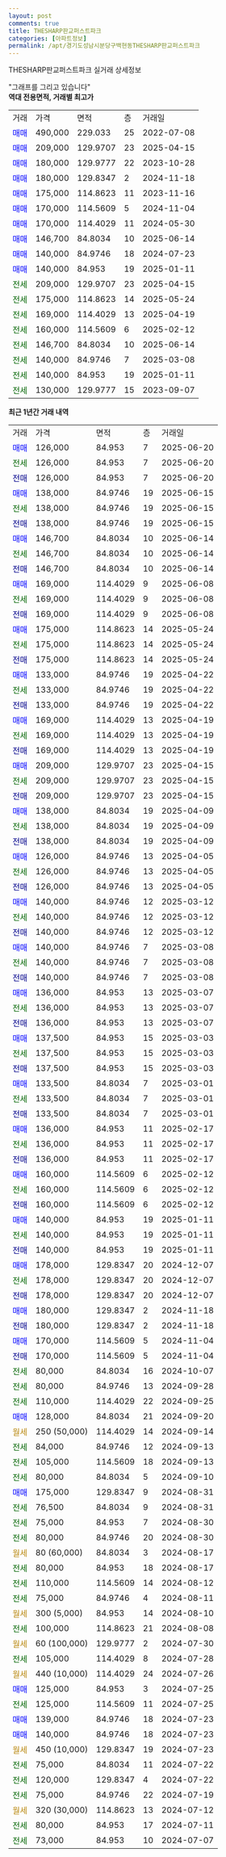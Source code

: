 ```yaml
---
layout: post
comments: true
title: THESHARP판교퍼스트파크
categories: [아파트정보]
permalink: /apt/경기도성남시분당구백현동THESHARP판교퍼스트파크
---
```


THESHARP판교퍼스트파크 실거래 상세정보

<script type="text/javascript">
  google.charts.load('current', {'packages':['line', 'corechart']});
  google.charts.setOnLoadCallback(drawChart);

  function drawChart() {
    var data = new google.visualization.DataTable();
    data.addColumn('date', '거래일');
    data.addColumn('number', "매매");
    data.addColumn('number', "전세");
    data.addColumn('number', "전매");

    data.addRows([[new Date(Date.parse("2025-06-20")), 126000, null, null], [new Date(Date.parse("2025-06-20")), null, 126000, null], [new Date(Date.parse("2025-06-20")), null, null, 126000], [new Date(Date.parse("2025-06-15")), 138000, null, null], [new Date(Date.parse("2025-06-15")), null, 138000, null], [new Date(Date.parse("2025-06-15")), null, null, 138000], [new Date(Date.parse("2025-06-14")), 146700, null, null], [new Date(Date.parse("2025-06-14")), null, 146700, null], [new Date(Date.parse("2025-06-14")), null, null, 146700], [new Date(Date.parse("2025-06-08")), 169000, null, null], [new Date(Date.parse("2025-06-08")), null, 169000, null], [new Date(Date.parse("2025-06-08")), null, null, 169000], [new Date(Date.parse("2025-05-24")), 175000, null, null], [new Date(Date.parse("2025-05-24")), null, 175000, null], [new Date(Date.parse("2025-05-24")), null, null, 175000], [new Date(Date.parse("2025-04-22")), 133000, null, null], [new Date(Date.parse("2025-04-22")), null, 133000, null], [new Date(Date.parse("2025-04-22")), null, null, 133000], [new Date(Date.parse("2025-04-19")), 169000, null, null], [new Date(Date.parse("2025-04-19")), null, 169000, null], [new Date(Date.parse("2025-04-19")), null, null, 169000], [new Date(Date.parse("2025-04-15")), 209000, null, null], [new Date(Date.parse("2025-04-15")), null, 209000, null], [new Date(Date.parse("2025-04-15")), null, null, 209000], [new Date(Date.parse("2025-04-09")), 138000, null, null], [new Date(Date.parse("2025-04-09")), null, 138000, null], [new Date(Date.parse("2025-04-09")), null, null, 138000], [new Date(Date.parse("2025-04-05")), 126000, null, null], [new Date(Date.parse("2025-04-05")), null, 126000, null], [new Date(Date.parse("2025-04-05")), null, null, 126000], [new Date(Date.parse("2025-03-12")), 140000, null, null], [new Date(Date.parse("2025-03-12")), null, 140000, null], [new Date(Date.parse("2025-03-12")), null, null, 140000], [new Date(Date.parse("2025-03-08")), 140000, null, null], [new Date(Date.parse("2025-03-08")), null, 140000, null], [new Date(Date.parse("2025-03-08")), null, null, 140000], [new Date(Date.parse("2025-03-07")), 136000, null, null], [new Date(Date.parse("2025-03-07")), null, 136000, null], [new Date(Date.parse("2025-03-07")), null, null, 136000], [new Date(Date.parse("2025-03-03")), 137500, null, null], [new Date(Date.parse("2025-03-03")), null, 137500, null], [new Date(Date.parse("2025-03-03")), null, null, 137500], [new Date(Date.parse("2025-03-01")), 133500, null, null], [new Date(Date.parse("2025-03-01")), null, 133500, null], [new Date(Date.parse("2025-03-01")), null, null, 133500], [new Date(Date.parse("2025-02-17")), 136000, null, null], [new Date(Date.parse("2025-02-17")), null, 136000, null], [new Date(Date.parse("2025-02-17")), null, null, 136000], [new Date(Date.parse("2025-02-12")), 160000, null, null], [new Date(Date.parse("2025-02-12")), null, 160000, null], [new Date(Date.parse("2025-02-12")), null, null, 160000], [new Date(Date.parse("2025-01-11")), 140000, null, null], [new Date(Date.parse("2025-01-11")), null, 140000, null], [new Date(Date.parse("2025-01-11")), null, null, 140000], [new Date(Date.parse("2024-12-07")), 178000, null, null], [new Date(Date.parse("2024-12-07")), null, 178000, null], [new Date(Date.parse("2024-12-07")), null, null, 178000], [new Date(Date.parse("2024-11-18")), 180000, null, null], [new Date(Date.parse("2024-11-18")), null, null, 180000], [new Date(Date.parse("2024-11-04")), 170000, null, null], [new Date(Date.parse("2024-11-04")), null, null, 170000], [new Date(Date.parse("2024-10-07")), null, 80000, null], [new Date(Date.parse("2024-09-28")), null, 80000, null], [new Date(Date.parse("2024-09-25")), null, 110000, null], [new Date(Date.parse("2024-09-20")), 128000, null, null], [new Date(Date.parse("2024-09-14")), null, null, null], [new Date(Date.parse("2024-09-13")), null, 84000, null], [new Date(Date.parse("2024-09-13")), null, 105000, null], [new Date(Date.parse("2024-09-10")), null, 80000, null], [new Date(Date.parse("2024-08-31")), 175000, null, null], [new Date(Date.parse("2024-08-31")), null, 76500, null], [new Date(Date.parse("2024-08-30")), null, 75000, null], [new Date(Date.parse("2024-08-30")), null, 80000, null], [new Date(Date.parse("2024-08-17")), null, null, null], [new Date(Date.parse("2024-08-17")), null, 80000, null], [new Date(Date.parse("2024-08-12")), null, 110000, null], [new Date(Date.parse("2024-08-11")), null, 75000, null], [new Date(Date.parse("2024-08-10")), null, null, null], [new Date(Date.parse("2024-08-08")), null, 100000, null], [new Date(Date.parse("2024-07-30")), null, null, null], [new Date(Date.parse("2024-07-28")), null, 105000, null], [new Date(Date.parse("2024-07-26")), null, null, null], [new Date(Date.parse("2024-07-25")), 125000, null, null], [new Date(Date.parse("2024-07-25")), null, 125000, null], [new Date(Date.parse("2024-07-23")), 139000, null, null], [new Date(Date.parse("2024-07-23")), 140000, null, null], [new Date(Date.parse("2024-07-23")), null, null, null], [new Date(Date.parse("2024-07-22")), null, 75000, null], [new Date(Date.parse("2024-07-22")), null, 120000, null], [new Date(Date.parse("2024-07-19")), null, 75000, null], [new Date(Date.parse("2024-07-12")), null, null, null], [new Date(Date.parse("2024-07-11")), null, 80000, null], [new Date(Date.parse("2024-07-07")), null, 73000, null]]);

    var options = {
      hAxis: {
        format: 'yyyy/MM/dd'
      },    
      lineWidth: 0,
      pointsVisible: true,    
      title: '최근 1년간 유형별 실거래가 분포',
      legend: { position: 'bottom' }
    };

    var formatter = new google.visualization.NumberFormat({pattern:'###,###'} );
    formatter.format(data, 1);
    formatter.format(data, 2);
    
    setTimeout(function() {
        var chart = new google.visualization.LineChart(document.getElementById('columnchart_material'));
        chart.draw(data, (options));
        document.getElementById('loading').style.display = 'none';
    }, 200);
  }
</script>


<div id="loading" style="z-index:20; display: block; margin-left: 0px">"그래프를 그리고 있습니다"</div>
<div id="columnchart_material" style="width: 95%; margin-left: 0px; display: block"></div>
<!-- contents start -->
<b>역대 전용면적, 거래별 최고가</b>
<table class="sortable">
    <tr>
      <td>거래</td>
      <td>가격</td>
      <td>면적</td>
      <td>층</td>
      <td>거래일</td>
    </tr>
        <tr>
          <td><a style="color: blue">매매</a></td>
          <td>490,000</td>
          <td>229.033</td>
          <td>25</td>
          <td>2022-07-08</td>
        </tr>            <tr>
          <td><a style="color: blue">매매</a></td>
          <td>209,000</td>
          <td>129.9707</td>
          <td>23</td>
          <td>2025-04-15</td>
        </tr>            <tr>
          <td><a style="color: blue">매매</a></td>
          <td>180,000</td>
          <td>129.9777</td>
          <td>22</td>
          <td>2023-10-28</td>
        </tr>            <tr>
          <td><a style="color: blue">매매</a></td>
          <td>180,000</td>
          <td>129.8347</td>
          <td>2</td>
          <td>2024-11-18</td>
        </tr>            <tr>
          <td><a style="color: blue">매매</a></td>
          <td>175,000</td>
          <td>114.8623</td>
          <td>11</td>
          <td>2023-11-16</td>
        </tr>            <tr>
          <td><a style="color: blue">매매</a></td>
          <td>170,000</td>
          <td>114.5609</td>
          <td>5</td>
          <td>2024-11-04</td>
        </tr>            <tr>
          <td><a style="color: blue">매매</a></td>
          <td>170,000</td>
          <td>114.4029</td>
          <td>11</td>
          <td>2024-05-30</td>
        </tr>            <tr>
          <td><a style="color: blue">매매</a></td>
          <td>146,700</td>
          <td>84.8034</td>
          <td>10</td>
          <td>2025-06-14</td>
        </tr>            <tr>
          <td><a style="color: blue">매매</a></td>
          <td>140,000</td>
          <td>84.9746</td>
          <td>18</td>
          <td>2024-07-23</td>
        </tr>            <tr>
          <td><a style="color: blue">매매</a></td>
          <td>140,000</td>
          <td>84.953</td>
          <td>19</td>
          <td>2025-01-11</td>
        </tr>        
        <tr>
              <td><a style="color: darkgreen">전세</a></td>
              <td>209,000</td>
              <td>129.9707</td>
              <td>23</td>
              <td>2025-04-15</td>
            </tr>            <tr>
              <td><a style="color: darkgreen">전세</a></td>
              <td>175,000</td>
              <td>114.8623</td>
              <td>14</td>
              <td>2025-05-24</td>
            </tr>            <tr>
              <td><a style="color: darkgreen">전세</a></td>
              <td>169,000</td>
              <td>114.4029</td>
              <td>13</td>
              <td>2025-04-19</td>
            </tr>            <tr>
              <td><a style="color: darkgreen">전세</a></td>
              <td>160,000</td>
              <td>114.5609</td>
              <td>6</td>
              <td>2025-02-12</td>
            </tr>            <tr>
              <td><a style="color: darkgreen">전세</a></td>
              <td>146,700</td>
              <td>84.8034</td>
              <td>10</td>
              <td>2025-06-14</td>
            </tr>            <tr>
              <td><a style="color: darkgreen">전세</a></td>
              <td>140,000</td>
              <td>84.9746</td>
              <td>7</td>
              <td>2025-03-08</td>
            </tr>            <tr>
              <td><a style="color: darkgreen">전세</a></td>
              <td>140,000</td>
              <td>84.953</td>
              <td>19</td>
              <td>2025-01-11</td>
            </tr>            <tr>
              <td><a style="color: darkgreen">전세</a></td>
              <td>130,000</td>
              <td>129.9777</td>
              <td>15</td>
              <td>2023-09-07</td>
            </tr>        
    
</table>

<b>최근 1년간 거래 내역</b>

<table class="sortable">
    <tr>
      <td>거래</td>
      <td>가격</td>
      <td>면적</td>
      <td>층</td>
      <td>거래일</td>
    </tr>
    <tr>
      <td><a style="color: blue">매매</a></td>
      <td>126,000</td>
      <td>84.953</td>
      <td>7</td>
      <td>2025-06-20</td>
    </tr>          <tr>
      <td><a style="color: darkgreen">전세</a></td>
      <td>126,000</td>
      <td>84.953</td>
      <td>7</td>
      <td>2025-06-20</td>
    </tr>          <tr>
      <td><a style="color: darkblue">전매</a></td>
      <td>126,000</td>
      <td>84.953</td>
      <td>7</td>
      <td>2025-06-20</td>
    </tr>          <tr>
      <td><a style="color: blue">매매</a></td>
      <td>138,000</td>
      <td>84.9746</td>
      <td>19</td>
      <td>2025-06-15</td>
    </tr>          <tr>
      <td><a style="color: darkgreen">전세</a></td>
      <td>138,000</td>
      <td>84.9746</td>
      <td>19</td>
      <td>2025-06-15</td>
    </tr>          <tr>
      <td><a style="color: darkblue">전매</a></td>
      <td>138,000</td>
      <td>84.9746</td>
      <td>19</td>
      <td>2025-06-15</td>
    </tr>          <tr>
      <td><a style="color: blue">매매</a></td>
      <td>146,700</td>
      <td>84.8034</td>
      <td>10</td>
      <td>2025-06-14</td>
    </tr>          <tr>
      <td><a style="color: darkgreen">전세</a></td>
      <td>146,700</td>
      <td>84.8034</td>
      <td>10</td>
      <td>2025-06-14</td>
    </tr>          <tr>
      <td><a style="color: darkblue">전매</a></td>
      <td>146,700</td>
      <td>84.8034</td>
      <td>10</td>
      <td>2025-06-14</td>
    </tr>          <tr>
      <td><a style="color: blue">매매</a></td>
      <td>169,000</td>
      <td>114.4029</td>
      <td>9</td>
      <td>2025-06-08</td>
    </tr>          <tr>
      <td><a style="color: darkgreen">전세</a></td>
      <td>169,000</td>
      <td>114.4029</td>
      <td>9</td>
      <td>2025-06-08</td>
    </tr>          <tr>
      <td><a style="color: darkblue">전매</a></td>
      <td>169,000</td>
      <td>114.4029</td>
      <td>9</td>
      <td>2025-06-08</td>
    </tr>          <tr>
      <td><a style="color: blue">매매</a></td>
      <td>175,000</td>
      <td>114.8623</td>
      <td>14</td>
      <td>2025-05-24</td>
    </tr>          <tr>
      <td><a style="color: darkgreen">전세</a></td>
      <td>175,000</td>
      <td>114.8623</td>
      <td>14</td>
      <td>2025-05-24</td>
    </tr>          <tr>
      <td><a style="color: darkblue">전매</a></td>
      <td>175,000</td>
      <td>114.8623</td>
      <td>14</td>
      <td>2025-05-24</td>
    </tr>          <tr>
      <td><a style="color: blue">매매</a></td>
      <td>133,000</td>
      <td>84.9746</td>
      <td>19</td>
      <td>2025-04-22</td>
    </tr>          <tr>
      <td><a style="color: darkgreen">전세</a></td>
      <td>133,000</td>
      <td>84.9746</td>
      <td>19</td>
      <td>2025-04-22</td>
    </tr>          <tr>
      <td><a style="color: darkblue">전매</a></td>
      <td>133,000</td>
      <td>84.9746</td>
      <td>19</td>
      <td>2025-04-22</td>
    </tr>          <tr>
      <td><a style="color: blue">매매</a></td>
      <td>169,000</td>
      <td>114.4029</td>
      <td>13</td>
      <td>2025-04-19</td>
    </tr>          <tr>
      <td><a style="color: darkgreen">전세</a></td>
      <td>169,000</td>
      <td>114.4029</td>
      <td>13</td>
      <td>2025-04-19</td>
    </tr>          <tr>
      <td><a style="color: darkblue">전매</a></td>
      <td>169,000</td>
      <td>114.4029</td>
      <td>13</td>
      <td>2025-04-19</td>
    </tr>          <tr>
      <td><a style="color: blue">매매</a></td>
      <td>209,000</td>
      <td>129.9707</td>
      <td>23</td>
      <td>2025-04-15</td>
    </tr>          <tr>
      <td><a style="color: darkgreen">전세</a></td>
      <td>209,000</td>
      <td>129.9707</td>
      <td>23</td>
      <td>2025-04-15</td>
    </tr>          <tr>
      <td><a style="color: darkblue">전매</a></td>
      <td>209,000</td>
      <td>129.9707</td>
      <td>23</td>
      <td>2025-04-15</td>
    </tr>          <tr>
      <td><a style="color: blue">매매</a></td>
      <td>138,000</td>
      <td>84.8034</td>
      <td>19</td>
      <td>2025-04-09</td>
    </tr>          <tr>
      <td><a style="color: darkgreen">전세</a></td>
      <td>138,000</td>
      <td>84.8034</td>
      <td>19</td>
      <td>2025-04-09</td>
    </tr>          <tr>
      <td><a style="color: darkblue">전매</a></td>
      <td>138,000</td>
      <td>84.8034</td>
      <td>19</td>
      <td>2025-04-09</td>
    </tr>          <tr>
      <td><a style="color: blue">매매</a></td>
      <td>126,000</td>
      <td>84.9746</td>
      <td>13</td>
      <td>2025-04-05</td>
    </tr>          <tr>
      <td><a style="color: darkgreen">전세</a></td>
      <td>126,000</td>
      <td>84.9746</td>
      <td>13</td>
      <td>2025-04-05</td>
    </tr>          <tr>
      <td><a style="color: darkblue">전매</a></td>
      <td>126,000</td>
      <td>84.9746</td>
      <td>13</td>
      <td>2025-04-05</td>
    </tr>          <tr>
      <td><a style="color: blue">매매</a></td>
      <td>140,000</td>
      <td>84.9746</td>
      <td>12</td>
      <td>2025-03-12</td>
    </tr>          <tr>
      <td><a style="color: darkgreen">전세</a></td>
      <td>140,000</td>
      <td>84.9746</td>
      <td>12</td>
      <td>2025-03-12</td>
    </tr>          <tr>
      <td><a style="color: darkblue">전매</a></td>
      <td>140,000</td>
      <td>84.9746</td>
      <td>12</td>
      <td>2025-03-12</td>
    </tr>          <tr>
      <td><a style="color: blue">매매</a></td>
      <td>140,000</td>
      <td>84.9746</td>
      <td>7</td>
      <td>2025-03-08</td>
    </tr>          <tr>
      <td><a style="color: darkgreen">전세</a></td>
      <td>140,000</td>
      <td>84.9746</td>
      <td>7</td>
      <td>2025-03-08</td>
    </tr>          <tr>
      <td><a style="color: darkblue">전매</a></td>
      <td>140,000</td>
      <td>84.9746</td>
      <td>7</td>
      <td>2025-03-08</td>
    </tr>          <tr>
      <td><a style="color: blue">매매</a></td>
      <td>136,000</td>
      <td>84.953</td>
      <td>13</td>
      <td>2025-03-07</td>
    </tr>          <tr>
      <td><a style="color: darkgreen">전세</a></td>
      <td>136,000</td>
      <td>84.953</td>
      <td>13</td>
      <td>2025-03-07</td>
    </tr>          <tr>
      <td><a style="color: darkblue">전매</a></td>
      <td>136,000</td>
      <td>84.953</td>
      <td>13</td>
      <td>2025-03-07</td>
    </tr>          <tr>
      <td><a style="color: blue">매매</a></td>
      <td>137,500</td>
      <td>84.953</td>
      <td>15</td>
      <td>2025-03-03</td>
    </tr>          <tr>
      <td><a style="color: darkgreen">전세</a></td>
      <td>137,500</td>
      <td>84.953</td>
      <td>15</td>
      <td>2025-03-03</td>
    </tr>          <tr>
      <td><a style="color: darkblue">전매</a></td>
      <td>137,500</td>
      <td>84.953</td>
      <td>15</td>
      <td>2025-03-03</td>
    </tr>          <tr>
      <td><a style="color: blue">매매</a></td>
      <td>133,500</td>
      <td>84.8034</td>
      <td>7</td>
      <td>2025-03-01</td>
    </tr>          <tr>
      <td><a style="color: darkgreen">전세</a></td>
      <td>133,500</td>
      <td>84.8034</td>
      <td>7</td>
      <td>2025-03-01</td>
    </tr>          <tr>
      <td><a style="color: darkblue">전매</a></td>
      <td>133,500</td>
      <td>84.8034</td>
      <td>7</td>
      <td>2025-03-01</td>
    </tr>          <tr>
      <td><a style="color: blue">매매</a></td>
      <td>136,000</td>
      <td>84.953</td>
      <td>11</td>
      <td>2025-02-17</td>
    </tr>          <tr>
      <td><a style="color: darkgreen">전세</a></td>
      <td>136,000</td>
      <td>84.953</td>
      <td>11</td>
      <td>2025-02-17</td>
    </tr>          <tr>
      <td><a style="color: darkblue">전매</a></td>
      <td>136,000</td>
      <td>84.953</td>
      <td>11</td>
      <td>2025-02-17</td>
    </tr>          <tr>
      <td><a style="color: blue">매매</a></td>
      <td>160,000</td>
      <td>114.5609</td>
      <td>6</td>
      <td>2025-02-12</td>
    </tr>          <tr>
      <td><a style="color: darkgreen">전세</a></td>
      <td>160,000</td>
      <td>114.5609</td>
      <td>6</td>
      <td>2025-02-12</td>
    </tr>          <tr>
      <td><a style="color: darkblue">전매</a></td>
      <td>160,000</td>
      <td>114.5609</td>
      <td>6</td>
      <td>2025-02-12</td>
    </tr>          <tr>
      <td><a style="color: blue">매매</a></td>
      <td>140,000</td>
      <td>84.953</td>
      <td>19</td>
      <td>2025-01-11</td>
    </tr>          <tr>
      <td><a style="color: darkgreen">전세</a></td>
      <td>140,000</td>
      <td>84.953</td>
      <td>19</td>
      <td>2025-01-11</td>
    </tr>          <tr>
      <td><a style="color: darkblue">전매</a></td>
      <td>140,000</td>
      <td>84.953</td>
      <td>19</td>
      <td>2025-01-11</td>
    </tr>          <tr>
      <td><a style="color: blue">매매</a></td>
      <td>178,000</td>
      <td>129.8347</td>
      <td>20</td>
      <td>2024-12-07</td>
    </tr>          <tr>
      <td><a style="color: darkgreen">전세</a></td>
      <td>178,000</td>
      <td>129.8347</td>
      <td>20</td>
      <td>2024-12-07</td>
    </tr>          <tr>
      <td><a style="color: darkblue">전매</a></td>
      <td>178,000</td>
      <td>129.8347</td>
      <td>20</td>
      <td>2024-12-07</td>
    </tr>          <tr>
      <td><a style="color: blue">매매</a></td>
      <td>180,000</td>
      <td>129.8347</td>
      <td>2</td>
      <td>2024-11-18</td>
    </tr>          <tr>
      <td><a style="color: darkblue">전매</a></td>
      <td>180,000</td>
      <td>129.8347</td>
      <td>2</td>
      <td>2024-11-18</td>
    </tr>          <tr>
      <td><a style="color: blue">매매</a></td>
      <td>170,000</td>
      <td>114.5609</td>
      <td>5</td>
      <td>2024-11-04</td>
    </tr>          <tr>
      <td><a style="color: darkblue">전매</a></td>
      <td>170,000</td>
      <td>114.5609</td>
      <td>5</td>
      <td>2024-11-04</td>
    </tr>          <tr>
      <td><a style="color: darkgreen">전세</a></td>
      <td>80,000</td>
      <td>84.8034</td>
      <td>16</td>
      <td>2024-10-07</td>
    </tr>          <tr>
      <td><a style="color: darkgreen">전세</a></td>
      <td>80,000</td>
      <td>84.9746</td>
      <td>13</td>
      <td>2024-09-28</td>
    </tr>          <tr>
      <td><a style="color: darkgreen">전세</a></td>
      <td>110,000</td>
      <td>114.4029</td>
      <td>22</td>
      <td>2024-09-25</td>
    </tr>          <tr>
      <td><a style="color: blue">매매</a></td>
      <td>128,000</td>
      <td>84.8034</td>
      <td>21</td>
      <td>2024-09-20</td>
    </tr>          <tr>
      <td><a style="color: darkgoldenrod">월세</a></td>
      <td>250 (50,000)</td>
      <td>114.4029</td>
      <td>14</td>
      <td>2024-09-14</td>
    </tr>          <tr>
      <td><a style="color: darkgreen">전세</a></td>
      <td>84,000</td>
      <td>84.9746</td>
      <td>12</td>
      <td>2024-09-13</td>
    </tr>          <tr>
      <td><a style="color: darkgreen">전세</a></td>
      <td>105,000</td>
      <td>114.5609</td>
      <td>18</td>
      <td>2024-09-13</td>
    </tr>          <tr>
      <td><a style="color: darkgreen">전세</a></td>
      <td>80,000</td>
      <td>84.8034</td>
      <td>5</td>
      <td>2024-09-10</td>
    </tr>          <tr>
      <td><a style="color: blue">매매</a></td>
      <td>175,000</td>
      <td>129.8347</td>
      <td>9</td>
      <td>2024-08-31</td>
    </tr>          <tr>
      <td><a style="color: darkgreen">전세</a></td>
      <td>76,500</td>
      <td>84.8034</td>
      <td>9</td>
      <td>2024-08-31</td>
    </tr>          <tr>
      <td><a style="color: darkgreen">전세</a></td>
      <td>75,000</td>
      <td>84.953</td>
      <td>7</td>
      <td>2024-08-30</td>
    </tr>          <tr>
      <td><a style="color: darkgreen">전세</a></td>
      <td>80,000</td>
      <td>84.9746</td>
      <td>20</td>
      <td>2024-08-30</td>
    </tr>          <tr>
      <td><a style="color: darkgoldenrod">월세</a></td>
      <td>80 (60,000)</td>
      <td>84.8034</td>
      <td>3</td>
      <td>2024-08-17</td>
    </tr>          <tr>
      <td><a style="color: darkgreen">전세</a></td>
      <td>80,000</td>
      <td>84.953</td>
      <td>18</td>
      <td>2024-08-17</td>
    </tr>          <tr>
      <td><a style="color: darkgreen">전세</a></td>
      <td>110,000</td>
      <td>114.5609</td>
      <td>14</td>
      <td>2024-08-12</td>
    </tr>          <tr>
      <td><a style="color: darkgreen">전세</a></td>
      <td>75,000</td>
      <td>84.9746</td>
      <td>4</td>
      <td>2024-08-11</td>
    </tr>          <tr>
      <td><a style="color: darkgoldenrod">월세</a></td>
      <td>300 (5,000)</td>
      <td>84.953</td>
      <td>14</td>
      <td>2024-08-10</td>
    </tr>          <tr>
      <td><a style="color: darkgreen">전세</a></td>
      <td>100,000</td>
      <td>114.8623</td>
      <td>21</td>
      <td>2024-08-08</td>
    </tr>          <tr>
      <td><a style="color: darkgoldenrod">월세</a></td>
      <td>60 (100,000)</td>
      <td>129.9777</td>
      <td>2</td>
      <td>2024-07-30</td>
    </tr>          <tr>
      <td><a style="color: darkgreen">전세</a></td>
      <td>105,000</td>
      <td>114.4029</td>
      <td>8</td>
      <td>2024-07-28</td>
    </tr>          <tr>
      <td><a style="color: darkgoldenrod">월세</a></td>
      <td>440 (10,000)</td>
      <td>114.4029</td>
      <td>24</td>
      <td>2024-07-26</td>
    </tr>          <tr>
      <td><a style="color: blue">매매</a></td>
      <td>125,000</td>
      <td>84.953</td>
      <td>3</td>
      <td>2024-07-25</td>
    </tr>          <tr>
      <td><a style="color: darkgreen">전세</a></td>
      <td>125,000</td>
      <td>114.5609</td>
      <td>11</td>
      <td>2024-07-25</td>
    </tr>          <tr>
      <td><a style="color: blue">매매</a></td>
      <td>139,000</td>
      <td>84.9746</td>
      <td>18</td>
      <td>2024-07-23</td>
    </tr>          <tr>
      <td><a style="color: blue">매매</a></td>
      <td>140,000</td>
      <td>84.9746</td>
      <td>18</td>
      <td>2024-07-23</td>
    </tr>          <tr>
      <td><a style="color: darkgoldenrod">월세</a></td>
      <td>450 (10,000)</td>
      <td>129.8347</td>
      <td>19</td>
      <td>2024-07-23</td>
    </tr>          <tr>
      <td><a style="color: darkgreen">전세</a></td>
      <td>75,000</td>
      <td>84.8034</td>
      <td>11</td>
      <td>2024-07-22</td>
    </tr>          <tr>
      <td><a style="color: darkgreen">전세</a></td>
      <td>120,000</td>
      <td>129.8347</td>
      <td>4</td>
      <td>2024-07-22</td>
    </tr>          <tr>
      <td><a style="color: darkgreen">전세</a></td>
      <td>75,000</td>
      <td>84.9746</td>
      <td>22</td>
      <td>2024-07-19</td>
    </tr>          <tr>
      <td><a style="color: darkgoldenrod">월세</a></td>
      <td>320 (30,000)</td>
      <td>114.8623</td>
      <td>13</td>
      <td>2024-07-12</td>
    </tr>          <tr>
      <td><a style="color: darkgreen">전세</a></td>
      <td>80,000</td>
      <td>84.953</td>
      <td>17</td>
      <td>2024-07-11</td>
    </tr>          <tr>
      <td><a style="color: darkgreen">전세</a></td>
      <td>73,000</td>
      <td>84.953</td>
      <td>10</td>
      <td>2024-07-07</td>
    </tr>      </table>
<!-- contents end -->    

